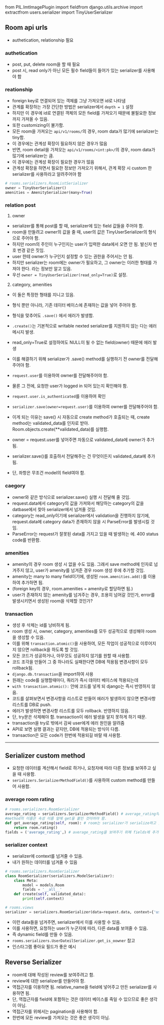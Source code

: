 from PIL.ImtImagePlugin import fieldfrom django.utils.archive import extractfrom users.serializer import TinyUserSerializer

## Room api urls
- authetication, relationship 필요

### authetication
- post, put, delete room을 할 때 필요
- post 시, read only가 아닌 모든 필수 field들이 들어가 있는 serializer를 사용해야 함
### reationship
- foreign key로 연결되어 있는 객체를 그냥 가져오면 id로 나타냄
- 관계를 확장하는 가장 간단한 방법은 serializer에서 `depth = 1` 설정
- 하지만 이 경우에 id로 연결된 객체의 모든 field를 가져오기 때문에 불필요한 정보까지 가져올 수 있음.
- 또한 customizing이 불가함.
- 모든 room을 가져오는 `api/v1/rooms/`의 경우, room data가 많기에 serializer는 tiny함.
- 이 경우에는 관계성 확장이 필요하지 않은 경우가 많음
- 반면, room detail을 가져오는 `api/v1/rooms/<int:pk>/`의 경우, room data가 많기에 serializer는 큼.
- 이 경우에는 관계성 확장이 필요한 경우가 많음
- 관계성 확장을 하면서 필요한 정보만 가져오기 위해서, 관계 확장 시 custom 한 serializer를 사용하라고 알려주어야 함
```python
# rooms.serializers.RoomListSerializer
owner = TinyUserSerializer()
amenities = AmenitySerializer(many=True)
```
### relation post
1. owner
- serializer를 통해 post를 할 때, serializer에 있는 field 값들을 주어야 함. 
- room을 만들려고 owner의 값을 줄 때, user의 값은 TinyUserSerializer의 형식으로 주어야 함.
- 하지만 room의 주인이 누구인지는 user가 입력한 data에서 오면 안 됨. 발신자 번호 번경 같은 짓임.
- user 한테 owner가 누구인지 설정할 수 있는 권한을 주어서는 안 됨.
- 하지만 serializer는 room에는 owner가 필요하고, 그 owner는 이러한 형태를 가져야 한다. 라는 정보만 알고 있음.
- 우선 `owner = TinyUserSerializer(read_only=True)`로 설정.
2. category, amenities
- 이 둘은 특정한 형태를 지니고 있음.
- 형식 뿐만 아니라, 기존 데이터 베이스에 존재하는 값을 넣어 주어야 함.
- 형식을 맞추어도 `.save()` 에서 에러가 발생함.
- `.create()`는 기본적으로 writable nexted serializer를 지원하지 않는 다는 에러 메시지 발생.
- read_only=True로 설정하여도 NULL이 될 수 없는 field(owner) 때문에 에러 발생

- 이를 해결하기 위해 serializer가 .save() method를 실행하기 전 owner를 전달해주어야 함.
- `request.user`를 이용하여 owner를 전달해주어야 함.
- 물론 그 전에, 요청한 user가 logged in 되어 있는지 확인해야 함.
- `request.user.is_authenticated`를 이용하여 확인
- `serializer.save(owner=request.user)`를 이용하여 owner를 전달해주어야 함.
- 이게 되는 이유는 save() 시 자동으로 create method가 호출되는 때, create method는 validated_data를 인자로 받아. Room.objects.create(**validated_data)를 실행함.
- owner = request.user를 넣어주면 자동으로 validated_data에 owner가 추가됨.
- serializer.save()를 호출하서 전달해주는 건 무엇이든지 validated_data에 추가됨.
- 단, 좌항은 무조건 model의 field여야 함.
### caegory
- owner와 같은 방식으로 serializer.save() 실행 시 전달해 줄 것임.
- request.data에서 category의 값을 가져와서 해당하는 category의 값을 datbase에서 찾아 serializer에서 넘겨줄 것임.
- category는 read_only이기에 serializer에서 validation을 진행하지 않기에, request.data에 category data가 존재하지 않을 시 ParseError를 발생시킬 것임.
- ParseError는 request가 잘못된 data를 가지고 있을 때 발생하는 에. 400 status code를 반환함.
### amenities
- amenity의 경우 room 생성 시 없을 수도 있음. 그래서 save method에 인자로 넘겨주지 않고, user가 amenity를 넘겨준 경우 room 생성 후에 추가할 것임.
- amenity는 many to many field이기에, 생성된 `room.amenities.add()`를 이용하여 추가하면 됨.
- (foreign key의 경우, room.amenities = amenity로 할당하면 됨.)
- user가 존재하지 않는 amenity를 넘겨주는 경우, 조용히 넘어갈 것인가, error를 발생시키면서 생성된 room을 삭제할 것인가?
### transaction
- 생성 후 삭제는 id를 낭비하게 됨.
- room 생성 시, owner, category, amenities를 모두 성공적으로 생성해야 room을 생성할 수 있음.
- 이를 위해 `transaction.atomic()`을 사용하여, 모든 작업이 성공적으로 이루어지지 않으면 rollback을 하도록 할 것임.
- 모든 코드가 성공하거나, 아무것도 성공하지 않기를 원할 때 사용함.
- 코드 조각을 만들어 그 중 하나라도 실패한다면 DB에 적용됨 변경사항이 모두 rollback됨.
- `django.db.transaction`을 import하여 사용
- 원래는 code를 실행할때마다, 쿼리가 즉시 데이터 베이스에 적용되는데 
- `with transaction.atomic():` 안에 코드를 넣게 되 django는 즉시 반영하지 않음.
- 코드를 살펴보면서 변경사항을 리스트로 만들어 에러가 발생하지 않으면 변경사항 리스트를 DB로 push.
- 에러가 발생하면 변경사항 리스트를 모두 rollback. 반영하지 않음.
- 단, try문은 삭제해야 함. transaction이 에러 발생을 알지 못하게 하기 때문.
- transaction을 try로 밖에서 감싸 user에게 에러 원인을 알려줌
- API로 보면 실행 결과는 같지만, DB에 적용되는 방식이 다름.
- transaction은 모든 code가 한번에 적용되길 바랄 때 사용함.
---
## Serializer custom method
- 요청한 데이터를 계산해서 field로 하거나, 요청자에 따라 다른 정보를 보여주고 싶을 때 사용함.
- `serializers.SerializerMethodField()`를 사용하여 custom method를 만들어 사용함.
### average room rating
```python
# rooms.serializers.RoomSerializer
average_rating = serializers.SerializerMethodField() # average_rating의 값을 계산할 method를 만들 것이라고 알려주는 것.
#method의 이름은 속성 이름 앞에 get을 붙인 것이어야 함.
def get_average_rating(self, room): # room는 serializer가 serialize하고 있는 instance
    return room.rating()
fields = ('average_rating',) # average_rating을 보여주기 위해 fields에 추가
```
### serializer context
- serializer에 context를 넘겨줄 수 있음.
- 내가 원하는 데이터를 넘겨줄 수 있음
```python
# rooms.serializers.RoomSerializer
class RoomSerializer(serializers.ModelSerializer):
    class Meta:
        model = models.Room
        fields = '__all__'
    def create(self, validated_data):
        print(self.context)

# rooms.views
serializer = serializers.RoomSerializer(data=request.data, context={'user': request.user, "request": request})
```
- 이런 data들을 넘겨주면, serializer에서 이를 사용할 수 있음.
- 이를 사용하면, 요청하는 user가 누군지에 따라, 다른 data를 보여줄 수 있음.
- 즉 dynamic field를 만들 수 있음.
- `rooms.serializers.UserDateilSerializer.get_is_oowner` 참고
- 인스타그램 좋아요 필드가 좋은 예시

## Reverse Serializer
- room에 대해 작성된 review를 보여주려고 함.
- review에 대한 serializer를 만들어야 함.
- 역접근자를 이용하면 됨. relative_name을 field에 넣어주고 만든 serializer를 사용하면 됨.
- 단, 역접근자를 field에 포함하는 것은 데이터 베이스를 죽일 수 있으므로 좋은 생각이 아님.
- 역접근자를 위헤서는 pagination을 사용해야 함.
- 한번에 모든 review를 가져오는 것은 좋은 생각이 아님.